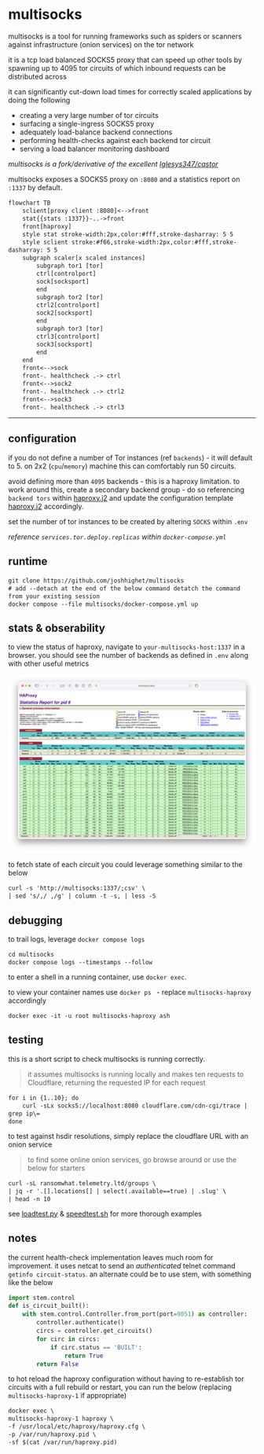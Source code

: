 # multisocks

multisocks is a tool for running frameworks such as spiders or scanners against infrastructure (onion services) on the tor network

it is a tcp load balanced SOCKS5 proxy that can speed up other tools by spawning up to 4095 tor circuits of which inbound requests can be distributed across

it can significantly cut-down load times for correctly scaled applications by doing the following

- creating a very large number of tor circuits
- surfacing a single-ingress SOCKS5 proxy
- adequately load-balance backend connections
- performing health-checks against each backend tor circuit
- serving a load balancer monitoring dashboard

_multisocks is a fork/derivative of the excellent [Iglesys347/castor](https://github.com/Iglesys347/castor)_

multisocks exposes a SOCKS5 proxy on `:8080` and a statistics report on `:1337` by default.

```mermaid
flowchart TB
    sclient[proxy client :8080]<-->front
    stat{{stats :1337}}-..->front
    front[haproxy]
    style stat stroke-width:2px,color:#fff,stroke-dasharray: 5 5
    style sclient stroke:#f66,stroke-width:2px,color:#fff,stroke-dasharray: 5 5
    subgraph scaler[x scaled instances]
        subgraph tor1 [tor]
        ctrl[controlport]
        sock[socksport]
        end
        subgraph tor2 [tor]
        ctrl2[controlport]
        sock2[socksport]
        end
        subgraph tor3 [tor]
        ctrl3[controlport]
        sock3[socksport]
        end
    end
    front<-->sock
    front-. healthcheck .-> ctrl
    front<-->sock2
    front-. healthcheck .-> ctrl2
    front<-->sock3
    front-. healthcheck .-> ctrl3
```

---

## configuration

if you do not define a number of Tor instances (ref `backends`) - it will default to 5. on 2x2 (`cpu`/`memory`) machine this can comfortably run 50 circuits.

avoid defining more than `4095` backends - this is a haproxy limitation. to work around this, create a secondary backend group - do so referencing `backend tors` within [haproxy.j2](haconfig/haproxy.j2) and update the configuration template [haproxy.j2](haconfig/haproxy.j2) accordingly.

set the number of tor instances to be created by altering `SOCKS` within `.env`

_reference `services.tor.deploy.replicas` within `docker-compose.yml`_
## runtime

```shell
git clone https://github.com/joshhighet/multisocks
# add --detach at the end of the below command detatch the command from your existing session
docker compose --file multisocks/docker-compose.yml up
```

## stats & obserability

to view the status of haproxy, navigate to `your-multisocks-host:1337` in a browser. you should see the number of backends as defined in `.env` along with other useful metrics

![haproxy stats, example](.github/ha-stats.png)

to fetch state of each circuit you could leverage something similar to the below

```shell
curl -s 'http://multisocks:1337/;csv' \
| sed 's/,/ ,/g' | column -t -s, | less -S
```

## debugging

to trail logs, leverage `docker compose logs`

```shell
cd multisocks
docker compose logs --timestamps --follow
```

to enter a shell in a running container, use `docker exec`.

to view your container names use `docker ps ` - replace `multisocks-haproxy` accordingly

```shell
docker exec -it -u root multisocks-haproxy ash
```

## testing

this is a short script to check multisocks is running correctly. 

> it assumes multisocks is running locally and makes ten requests to Cloudflare, returning the requested IP for each request

```shell
for i in {1..10}; do
    curl -sLx socks5://localhost:8080 cloudflare.com/cdn-cgi/trace | grep ip\=
done
```

to test against hsdir resolutions, simply replace the cloudflare URL with an onion service

> to find some online onion services, go browse around or use the below for starters

```shell
curl -sL ransomwhat.telemetry.ltd/groups \
| jq -r '.[].locations[] | select(.available==true) | .slug' \
| head -n 10
```

see [loadtest.py](loadtest.py) & [speedtest.sh](speedtest.sh) for more thorough examples

## notes

the current health-check implementation leaves much room for improvement. it uses netcat to send an _authenticated_ telnet command `getinfo circuit-status`. an alternate could be to use stem, with something like the below

```python
import stem.control
def is_circuit_built():
    with stem.control.Controller.from_port(port=9051) as controller:
        controller.authenticate()
        circs = controller.get_circuits()
        for circ in circs:
            if circ.status == 'BUILT':
                return True
        return False
```

to hot reload the haproxy configuration without having to re-establish tor circuits with a full rebuild or restart, you can run the below (replacing `multisocks-haproxy-1` if appropriate)

```shell
docker exec \
multisocks-haproxy-1 haproxy \
-f /usr/local/etc/haproxy/haproxy.cfg \
-p /var/run/haproxy.pid \
-sf $(cat /var/run/haproxy.pid)
```